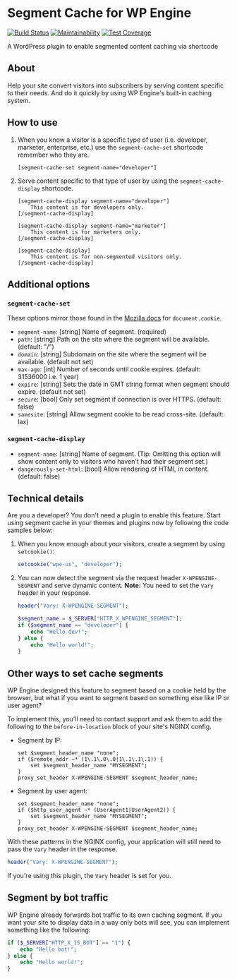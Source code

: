 # Segment Cache for WP Engine
[![Build Status](https://travis-ci.org/nateinaction/segment-cache-for-wp-engine.svg?branch=master)](https://travis-ci.org/nateinaction/segment-cache-for-wp-engine) [![Maintainability](https://api.codeclimate.com/v1/badges/5bb317ca377fec035d23/maintainability)](https://codeclimate.com/github/nateinaction/segment-cache-for-wp-engine/maintainability) [![Test Coverage](https://api.codeclimate.com/v1/badges/5bb317ca377fec035d23/test_coverage)](https://codeclimate.com/github/nateinaction/segment-cache-for-wp-engine/test_coverage)

A WordPress plugin to enable segmented content caching via shortcode

## About

Help your site convert visitors into subscribers by serving content specific to their needs. And do it quickly by using WP Engine's built-in caching system.

## How to use

1. When you know a visitor is a specific type of user (i.e. developer, marketer, enterprise, etc.) use the `segment-cache-set` shortcode remember who they are.

    ```text
    [segment-cache-set segment-name="developer"]
    ```

2. Serve content specific to that type of user by using the `segment-cache-display` shortcode.

    ```text
    [segment-cache-display segment-name="developer"]
        This content is for developers only.
    [/segment-cache-display]
    ```

    ```text
    [segment-cache-display segment-name="marketer"]
        This content is for marketers only.
    [/segment-cache-display]
    ```

    ```text
    [segment-cache-display]
        This content is for non-segmented visitors only.
    [/segment-cache-display]
    ```

## Additional options

### `segment-cache-set`

These options mirror those found in the [Mozilla docs](https://developer.mozilla.org/en-US/docs/Web/API/Document/cookie) for `document.cookie`.

- `segment-name`: [string] Name of segment. (required)
- `path`: [string] Path on the site where the segment will be available. (default: "/")
- `domain`: [string] Subdomain on the site where the segment will be available. (default not set)
- `max-age`: [int] Number of seconds until cookie expires. (default: 31536000 i.e. 1 year)
- `expire`: [string] Sets the date in GMT string format when segment should expire. (default not set)
- `secure`: [bool] Only set segment if connection is over HTTPS. (default: false)
- `samesite`: [string] Allow segment cookie to be read cross-site. (default: lax)

### `segment-cache-display`

- `segment-name`: [string] Name of segment. (Tip: Omitting this option will show content only to visitors who haven't had their segment set.)
- `dangerously-set-html`: [bool] Allow rendering of HTML in content. (default: false)

## Technical details

Are you a developer? You don't need a plugin to enable this feature. Start using segment cache in your themes and plugins now by following the code samples below:

1. When you know enough about your visitors, create a segment by using `setcookie()`:

    ```php
    setcookie("wpe-us", "developer");
    ```

2. You can now detect the segment via the request header `X-WPENGINE-SEGMENT` and serve dynamic content. **Note:** You need to set the `Vary` header in your response.

    ```php
    header("Vary: X-WPENGINE-SEGMENT");

    $segment_name = $_SERVER["HTTP_X_WPENGINE_SEGMENT"];
    if ($segment_name == "developer") {
        echo "Hello dev!";
    } else {
        echo "Hello world!";
    }
    ```

## Other ways to set cache segments

WP Engine designed this feature to segment based on a cookie held by the browser, but what if you want to segment based on something else like IP or user agent?

To implement this, you'll need to contact support and ask them to add the following to the `before-in-location` block of your site's NGINX config.

- Segment by IP:

    ```nginx
    set $segment_header_name "none";
    if ($remote_addr ~* (1\.1\.0\.0|1\.1\.1\.1)) {
        set $segment_header_name "MYSEGMENT";
    }
    proxy_set_header X-WPENGINE-SEGMENT $segment_header_name;
    ```

- Segment by user agent:

    ```nginx
    set $segment_header_name "none";
    if ($http_user_agent ~* (UserAgent1|UserAgent2)) {
        set $segment_header_name "MYSEGMENT";
    }
    proxy_set_header X-WPENGINE-SEGMENT $segment_header_name;
    ```

With these patterns in the NGINX config, your application will still need to pass the `Vary` header in the response.

```php
header("Vary: X-WPENGINE-SEGMENT");
```

If you're using this plugin, the `Vary` header is set for you.

## Segment by bot traffic

WP Engine already forwards bot traffic to its own caching segment. If you want your site to display data in a way only bots will see, you can implement something like the following:

```php
if ($_SERVER["HTTP_X_IS_BOT"] == "1") {
    echo "Hello bot!";
} else {
    echo "Hello world!";
}
```

